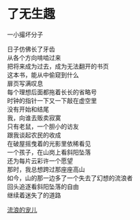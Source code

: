 # 了无生趣
一小撮坏分子

日子仿佛长了牙齿\
从各个方向啃啮过来\
把将来成为过去，成为无法翻开的书页\
这本书，能从中偷窥到什么\
扉页写满叹息\
每个理想后面都拖着长长的省略号\
时钟的指针一下又一下敲在虚空里\
没有开始和结尾\
我，向谁去贩卖寂寞\
只有老鼠，一个胆小的访友\
跟我谈起农民的收成\
在破屋摇曳着的光影里依稀看见\
一个孩子，在山岗上看斜阳坠落\
还为每片云彩许一个愿望\
那时，我总想跨过那座座高山\
如今，山的那一边多了一个失去了幻想的流浪者\
回头追逐看斜阳坠落的自由\
继续着迷失了的道路


[流浪的宠儿](fac71b4eb1af4949a26c2360aede6ae7.md)
